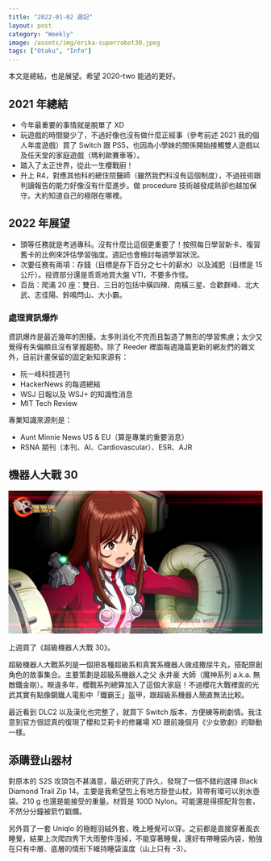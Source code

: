 ```yaml
---
title: "2022-01-02 週記"
layout: post
category: "Weekly"
image: /assets/img/erika-superrobot30.jpeg
tags: ["Otaku", "Info"]
---
```


本文是總結，也是展望。希望 2020-two 能過的更好。

## 2021 年總結

- 今年最重要的事情就是脫單了 XD
- 玩遊戲的時間變少了，不過好像也沒有做什麼正經事（參考前述 2021 我的個人年度遊戲）買了 Switch 跟 PS5，也因為小學妹的關係開始接觸雙人遊戲以及任天堂的家庭遊戲（瑪利歐賽車等）。
- 踏入了太正世界，從此一生櫻戰廚！
- 升上 R4，對應其他科的總住院醫師（雖然我們科沒有這個制度），不過技術跟判讀報告的能力好像沒有什麼進步。做 procedure 技術越發成熟卻也越加保守。大約知道自己的極限在哪裡。

## 2022 年展望

- 頭等任務就是考過專科。沒有什麼比這個更重要了！按照每日學習新卡、複習舊卡的比例來評估學習強度。週記也會檢討每週學習狀況。
- 次要任務有兩項：存錢（目標是存下百分之七十的薪水）以及減肥（目標是 15 公斤）。投資部分還是乖乖地買大盤 VTI，不要多作怪。
- 百岳：爬滿 20 座：雙日、三日的包括中橫四辣、南橫三星、合歡群峰、北大武、志佳陽、鈴鳴閂山、大小霸。

### 處理資訊爆炸

資訊爆炸是最近幾年的困擾。太多則消化不完而且製造了無形的學習焦慮；太少又覺得有失偏頗且沒有掌握趨勢。除了 Reeder 裡面每週幾篇更新的網友們的雜文外，目前計畫保留的固定新知來源有：

- 阮一峰科技週刊
- HackerNews 的每週總結
- WSJ 日報以及 WSJ+ 的知識性消息
- MIT Tech Review

專業知識來源則是：

- Aunt Minnie News US & EU（算是專業的重要消息）
- RSNA 期刊（本刊、AI、Cardiovascular）、ESR、AJR

## 機器人大戰 30

![Erika](/assets/img/erika-superrobot30.jpeg)

上週買了《超級機器人大戰 30》。

超級機器人大戰系列是一個把各種超級系和真實系機器人做成撒尿牛丸，搭配原創角色的故事集合。主要策劃是超級系機器人之父 永井豪 大師（魔神系列 a.k.a. 無敵鐵金剛）。睽違多年，櫻戰系列總算加入了這個大家庭！不過櫻花大戰裡面的光武其實有點像鋼鐵人電影中「鐵霸王」盔甲，跟超級系機器人簡直無法比較。

最近看到 DLC2 以及漢化也完整了，就買下 Switch 版本，方便練等刷劇情。我注意到官方很認真的復現了櫻和艾莉卡的修羅場 XD 跟前幾個月《少女歌劇》的聯動一樣。

## 添購登山器材

對原本的 S2S 攻頂包不甚滿意，最近研究了許久，發現了一個不錯的選擇 Black Diamond Trail Zip 14。主要是我希望包上有地方掛登山杖，背帶有環可以別水壺袋。210 g 也還是能接受的重量。材質是 100D Nylon。可能還是得搭配背包套，不然分分鐘被箭竹戳爛。

另外買了一套 Uniqlo 的極輕羽絨外套，晚上睡覺可以穿。之前都是直接穿著風衣睡覺，結果上次爬四秀下大雨整件溼掉，不能穿著睡覺，還好有帶睡袋內袋，勉強在只有中層、底層的情形下維持睡袋溫度（山上只有 -3）。

